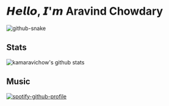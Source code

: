 # 𝙃𝙚𝙡𝙡𝙤, 𝙄'𝙢 Aravind Chowdary

<picture>
  <source media="(prefers-color-scheme: dark)" srcset="github-snake-dark.svg" />
  <source media="(prefers-color-scheme: light)" srcset="github-snake.svg" />
  <img alt="github-snake" src="github-snake.svg" />
</picture>

## Stats

![kamaravichow's github stats](https://github-readme-stats.vercel.app/api?username=kamaravichow&show_icons=true&theme=dracula)

## Music

[![spotify-github-profile](https://spotify-github-profile.vercel.app/api/view?uid=31a7sjnba5wxtvekmwnifdgbz46q&cover_image=true&theme=novatorem&show_offline=false&background_color=121212&interchange=false&bar_color=53b14f&bar_color_cover=false)](https://spotify-github-profile.vercel.app/api/view?uid=31a7sjnba5wxtvekmwnifdgbz46q&redirect=true)

